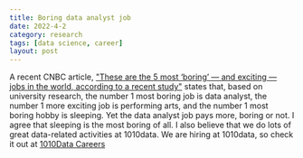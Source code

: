 ```yaml
---
title: Boring data analyst job 
date: 2022-4-2
category: research
tags: [data science, career]
layout: post
---
```


A recent CNBC article, ["These are the 5 most ‘boring’ — and exciting — jobs in the world, according to a recent study"](https://www.cnbc.com/2022/03/22/these-are-the-top-5-most-boring-jobs-according-to-researchers.html) states that, based on university research, the number 1 most boring job is data analyst, the number 1 more exciting job is performing arts, and the number 1 most boring hobby is sleeping. Yet the data analyst job pays more, boring or not. I agree that sleeping is the most boring of all. I also believe that we do lots of great data-related activities at 1010data. We are hiring at 1010data, so check it out at [1010Data Careers](https://www.1010data.com/company/careers)
